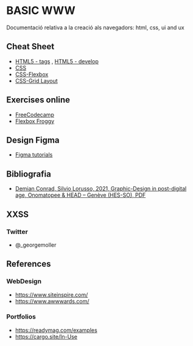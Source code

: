 # BASIC WWW 
Documentació relativa a la creació als navegadors: html, css, ui and ux

## Cheat Sheet
* [HTML5 - tags](https://www.december.com/html/spec/HTML5-Cheat-Sheet.pdf) , [HTML5 - develop](https://html.com/wp-content/uploads/html-cheat-sheet.pdf)
* [CSS](https://cloud.netlifyusercontent.com/assets/344dbf88-fdf9-42bb-adb4-46f01eedd629/d7fb67af-5180-463d-b58a-bfd4a220d5d0/css3-cheat-sheet.pdf)
* [CSS-Flexbox](https://darekkay.com/flexbox-cheatsheet/flexbox-cheatsheet.pdf)
* [CSS-Grid Layout](http://logongas.es/lib/exe/fetch.php?media=clase:daw:diw:1eval:css_grid_layout_cheatsheet.pdf)

## Exercises online
* [FreeCodecamp](https://www.freecodecamp.org/)
* [Flexbox Froggy](https://flexboxfroggy.com/)

## Design Figma
* [Figma tutorials](https://www.youtube.com/c/Figmadesign/playlists)

## Bibliografia
* [Demian Conrad, Silvio Lorusso, 2021, Graphic-Design in post-digital age, Onomatopee & HEAD – Genève (HES-SO), PDF](https://api.head-publishing.ch/uploads/GRAPHIC_DESIGN_IN_THE_POST_DIGITAL_AGE_d299efb5a0_d84e2e2e0a.pdf)

## XXSS
### Twitter
* @_georgemoller

## References
### WebDesign
* https://www.siteinspire.com/
* https://www.awwwards.com/

### Portfolios
* https://readymag.com/examples
* https://cargo.site/In-Use
